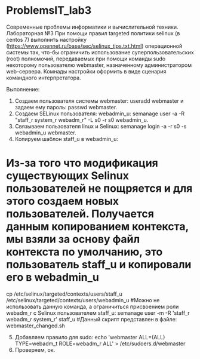 # ProblemsIT_lab3
Современные проблемы информатики и вычислительной техники. Лабораторная №3
При помощи правил targeted политики selinux (в centos 7) выполнить настройку (https://www.opennet.ru/base/sec/selinux_tips.txt.html)
операционной системы так, что-бы  ограничить использование суперпользовательских (root) полномочий,
передаваемых при помощи команды sudo некоторому пользователю webmaster, назначенному администратором web-сервера.
Комнады настройки оформить в виде сценария командного интерпретатора.

Выполнение:
 1. Создаем пользователя системы webmaster: useradd webmaster и задаем ему пароль: passwd webmaster.
 2. Cоздаем SELinux пользователя: webadmin_u: semanage user -a -R "staff_r system_r webadm_r" -L s0 -r s0 webadmin_u.
 3. Связываем пользователя linux и Selinux: semanage login -a -r s0 -s webadmin_u webmaster.
 4. Копируем шаблон staff_u в webadmin_u:

# Из-за того что модификация существующих Selinux пользователей не пощряется и для этого создаем новых пользователей. Получается данным копированием контекста, мы взяли за основу файл контекста по умолчанию, это пользователь staff_u и копировали его в webadmin_u 
 cp /etc/selinux/targeted/contexts/users/staff_u /etc/selinux/targeted/contexts/users/webadmin_u
#Можно не использовать данную команда, а ограничиться присвоением роли webadm_r c Selinux пользователем staff_u: semanage user -m -R 'staff_r webadm_r system_r' staff_u 
#Данный скрипт представлен в файле: webmaster_changed.sh 

 5. Добавляем правило для sudo: echo 'webmaster ALL=(ALL) TYPE=webadm_t ROLE=webadm_r ALL' > /etc/sudoers.d/webmaster
 6. Проверяем, ок.

 
